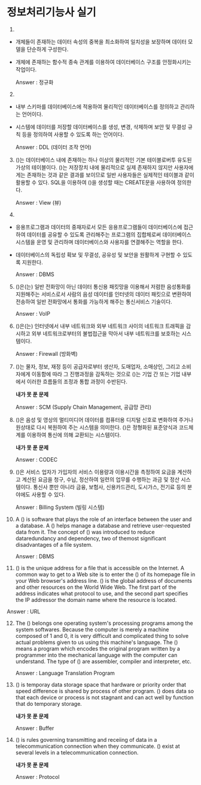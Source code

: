 # 정보처리기능사 실기

1.  
- 개체들이 존재하는 데이터 속성의 중복을 최소화하여 일치성을 보장하며 데이터 모델을 단순하게 구성한다.
- 개체에 존재하는 함수적 종속 관계를 이용하여 데이터베이스 구조를 안정화시키는 작업이다.  
  
  Answer : 정규화

2.  
- 내부 스키마를 데이터베이스에 적용하여 물리적인 데이터베이스를 정의하고 관리하는 언어이다.
- 시스템에 데이터를 저장할 데이터베이스를 생성, 변경, 삭제하며 보안 및 무결성 규칙 등을 정의하여 사용할 수 있도록 하는 언어이다.  
  
  Answer : DDL (데이터 조작 언어)

3. ()는 데이터베이스 내에 존재하는 하나 이상의 물리적인 기본 테이블로버투 유도된 가상의 테이블이다. ()는 저장장치 내에 물리적으로 실제 존재하지 않지만 사용자에게는 존재하는 것과 같은 결과를 보이므로 일반 사용자들은 실제적인 테이블과 같이 활용할 수 있다. SQL을 이용하여 ()을 생성할 때는 CREATE문을 사용하여 정의한다.  
    
    Answer : View (뷰)

4.  
- 응용프로그램과 데이터의 중재자로서 모든 응용프로그램들이 데이터베이스에 접근하여 데이터를 공유할 수 있도록 관리해주는 프로그램의 집합체로써 데이터베이스 시스템을 운영 및 관리하며 데이터베이스와 사용자를 연결해주는 역할을 한다.
- 데이터베이스의 독립성 확보 및 무결성, 공유성 및 보안을 원활하게 구현할 수 있도록 지원한다.  
  
  Answer : DBMS

5. ()은(는) 일반 전화망이 아닌 데이터 통신용 패킷망을 이용해서 저렴한 음성통화를 지원해주는 서비스로서 사람의 음성 데이터를 인터넷의 데이터 패킷으로 변환하여 전송하여 일반 전화망에서 통화를 가능하게 해주는 통신서비스 기술이다.  
    
    Answer : VoIP

6. ()은(는) 인터넷에서 내부 네트워크와 외부 네트워크 사이의 네트워크 트래픽을 감시하고 외부 네트워크로부터의 불법접근을 막아서 내부 네트워크를 보호하는 시스템이다.  
  
   Answer : Firewall (방화벽)

7. ()는 물자, 정보, 재정 등이 공급자로부터 생산자, 도매업자, 소매상인, 그리고 소비자에게 이동함에 따라 그 진행과정을 감독하는 것으로 ()는 기업 간 또는 기업 내부에서 이러한 흐름들의 조정과 통합 과정이 수반된다.  
    
    **내가 못 푼 문제**  
      
      Answer : SCM (Supply Chain Management, 공급망 관리)

8. ()은 음성 및 영상의 멀티미디어 데이터를 컴퓨터용 디지털 신호로 변화하여 주거나 원상태로 다시 복원하여 주는 시스템을 의미한다. ()은 정형화된 표준양식과 코드체계를 이용하여 통신에 의해 교환되는 시스템이다.  
    
    **내가 못 푼 문제**  
      
      Answer : CODEC

9. ()은 서비스 업자가 가입자의 서비스 이용량과 이용시간을 측정하여 요금을 계산하고 계산된 요금을 청구, 수납, 정산하여 일련의 업무를 수행하는 과금 및 정산 시스템이다. 통신사 뿐만 아니라 금융, 보험사, 신용카드관리, 도시가스, 전기료 등의 분야에도 사용할 수 있다.  
  
      Answer : Billing System (빌링 시스템)

10. A () is software that plays the role of an interface between the user and a database. A () helps manage a database and retrieve user-requested data from it. The concept of () was introduced to reduce dataredundancy and dependency, two of themost significant disadvantages of a file system.    
    
    Answer : DBMS

11. () is the unique address for a file that is accessible on the Internet. A common way to get to a Web site is to enter the () of its homepage file in your Web browser's address line. () is the global address of documents and other resources on the World Wide Web. The first part of the address indicates what protocol to use, and the second part specifies the IP addressor the domain name where the resource is located.  
   
   Answer : URL

12. The () belongs one operating system's processing programs among the system softwares. Because the computer is merely a machine composed of 1 and 0, it is very difficult and complicated thing to solve actual problems given to us using this machine's language. The () means a program which encodes the original program written by a programmer into the mechanical language with the computer can understand. The type of () are assembler, compiler and interpreter, etc.    
    
    Answer : Language Translation Program

13. () is temporay data storage space that hardware or priority order that speed difference is shared by process of other program. () does data so that each device or process is not stagnant and can act well by function that do temporary storage.    
    
    **내가 못 푼 문제**   
     
     Answer : Buffer

14. () is rules governing transmitting and receiing of data in a telecommunication connection when they communicate. () exist at several levels in a telecommunication connection.  
     
     **내가 못 푼 문제**  
        
      Answer : Protocol